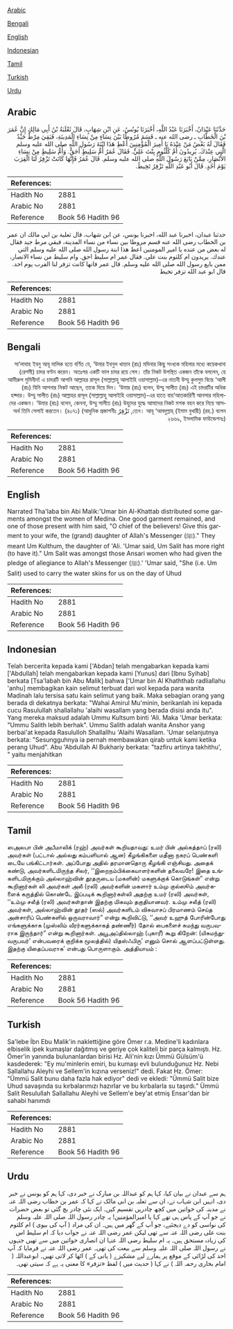 [Arabic](#arabic)

[Bengali](#bengali)

[English](#english)

[Indonesian](#indonesian)

[Tamil](#tamil)

[Turkish](#turkish)

[Urdu](#urdu)

## Arabic


<div dir="rtl" lang="ar" style={{fontSize:'larger',backgroundColor:'#f8f9fa',padding:20}}>
حَدَّثَنَا عَبْدَانُ، أَخْبَرَنَا عَبْدُ اللَّهِ، أَخْبَرَنَا يُونُسُ، عَنِ ابْنِ شِهَابٍ، قَالَ ثَعْلَبَةُ بْنُ أَبِي مَالِكٍ إِنَّ عُمَرَ بْنَ الْخَطَّابِ ـ رضى الله عنه ـ قَسَمَ مُرُوطًا بَيْنَ نِسَاءٍ مِنْ نِسَاءِ الْمَدِينَةِ، فَبَقِيَ مِرْطٌ جَيِّدٌ فَقَالَ لَهُ بَعْضُ مَنْ عِنْدَهُ يَا أَمِيرَ الْمُؤْمِنِينَ أَعْطِ هَذَا ابْنَةَ رَسُولِ اللَّهِ صلى الله عليه وسلم الَّتِي عِنْدَكَ‏.‏ يُرِيدُونَ أُمَّ كُلْثُومٍ بِنْتَ عَلِيٍّ‏.‏ فَقَالَ عُمَرُ أُمُّ سَلِيطٍ أَحَقُّ‏.‏ وَأُمُّ سَلِيطٍ مِنْ نِسَاءِ الأَنْصَارِ، مِمَّنْ بَايَعَ رَسُولَ اللَّهِ صلى الله عليه وسلم‏.‏ قَالَ عُمَرُ فَإِنَّهَا كَانَتْ تَزْفِرُ لَنَا الْقِرَبَ يَوْمَ أُحُدٍ‏.‏ قَالَ أَبُو عَبْدِ اللَّهِ تَزْفِرُ تَخِيطُ‏.‏
</div>
<div style={{backgroundColor:'#f8f9fa',padding:20, marginBottom: 10}}><table> <thead> <tr> <th>References:</th> <th></th> </tr> </thead> <tbody><tr><td>Hadith No</td><td>2881</td></tr><tr><td>Arabic No</td><td>2881</td></tr><tr><td>Reference</td><td>Book 56 Hadith 96</td></tr></tbody></table></div>


<div dir="rtl" lang="ar" style={{fontSize:'larger',backgroundColor:'#f8f9fa',padding:20}}>
حدثنا عبدان، اخبرنا عبد الله، اخبرنا يونس، عن ابن شهاب، قال ثعلبة بن ابي مالك ان عمر بن الخطاب رضى الله عنه قسم مروطا بين نساء من نساء المدينة، فبقي مرط جيد فقال له بعض من عنده يا امير المومنين اعط هذا ابنة رسول الله صلى الله عليه وسلم التي عندك. يريدون ام كلثوم بنت علي. فقال عمر ام سليط احق. وام سليط من نساء الانصار، ممن بايع رسول الله صلى الله عليه وسلم. قال عمر فانها كانت تزفر لنا القرب يوم احد. قال ابو عبد الله تزفر تخيط
</div>
<div style={{backgroundColor:'#f8f9fa',padding:20, marginBottom: 10}}><table> <thead> <tr> <th>References:</th> <th></th> </tr> </thead> <tbody><tr><td>Hadith No</td><td>2881</td></tr><tr><td>Arabic No</td><td>2881</td></tr><tr><td>Reference</td><td>Book 56 Hadith 96</td></tr></tbody></table></div>

## Bengali


<div dir="rtl" lang="bn" style={{fontSize:'larger',backgroundColor:'#f8f9fa',padding:20}}>
সা‘লাবাহ ইবনু আবূ মালিক হতে বর্ণিত যে, ‘উমার ইবনুল খাত্তাব (রাঃ) মদিনার কিছু সংখ্যক মহিলার মধ্যে কয়েকখানা (রেশমী) চাদর বণ্টন করেন। অতঃপর একটি ভাল চাদর রয়ে গেল। তাঁর নিকট উপস্থিত একজন তাঁকে বললেন, হে আমীরুল মুমিনীন! এ চাদরটি আপনি আল্লাহর রাসূল (সাল্লাল্লাহু আলাইহি ওয়াসাল্লাম)-এর নাতনী উম্মু কুলসুম বিন্তে ‘আলী (রাঃ) যিনি আপনার নিকট আছেন, তাকে দিয়ে দিন। ‘উমার (রাঃ) বলেন, উম্মু সালীত (রাঃ) এই চাদরটির অধিক হক্দার। উম্মু সালীত (রাঃ) আল্লাহর রাসূল (সাল্লাল্লাহু আলাইহি ওয়াসাল্লাম)-এর হাতে বায়‘আতকারিণী আনসার মহিলাদের একজন। ‘উমার (রাঃ) বলেন, কেননা, উম্মু সালীত (রাঃ) উহুদের যুদ্ধে আমাদের নিকট মশক বহন করে নিয়ে আসতেন। আবূ ‘আবদুল্লাহ্ (ইমাম বুখারী) (রহ.) বলেন, تَزْفِرُ অর্থ তিনি সেলাই করতেন। (৪০৭১) (আধুনিক প্রকাশনীঃ ২৬৬৯, ইসলামিক ফাউন্ডেশনঃ)
</div>
<div style={{backgroundColor:'#f8f9fa',padding:20, marginBottom: 10}}><table> <thead> <tr> <th>References:</th> <th></th> </tr> </thead> <tbody><tr><td>Hadith No</td><td>2881</td></tr><tr><td>Arabic No</td><td>2881</td></tr><tr><td>Reference</td><td>Book 56 Hadith 96</td></tr></tbody></table></div>

## English


<div dir="ltr" lang="en" style={{fontSize:'larger',backgroundColor:'#f8f9fa',padding:20}}>
Narrated Tha'laba bin Abi Malik:'Umar bin Al-Khattab distributed some garments amongst the women of Medina. One good garment remained, and one of those present with him said, "O chief of the believers! Give this garment to your wife, the (grand) daughter of Allah's Messenger (ﷺ)." They meant Um Kulthum, the daughter of 'Ali. 'Umar said, Um Salit has more right (to have it)." Um Salit was amongst those Ansari women who had given the pledge of allegiance to Allah's Messenger (ﷺ).' 'Umar said, "She (i.e. Um Salit) used to carry the water skins for us on the day of Uhud
</div>
<div style={{backgroundColor:'#f8f9fa',padding:20, marginBottom: 10}}><table> <thead> <tr> <th>References:</th> <th></th> </tr> </thead> <tbody><tr><td>Hadith No</td><td>2881</td></tr><tr><td>Arabic No</td><td>2881</td></tr><tr><td>Reference</td><td>Book 56 Hadith 96</td></tr></tbody></table></div>

## Indonesian


<div dir="ltr" lang="id" style={{fontSize:'larger',backgroundColor:'#f8f9fa',padding:20}}>
Telah bercerita kepada kami ['Abdan] telah mengabarkan kepada kami ['Abdullah] telah mengabarkan kepada kami [Yunus] dari [Ibnu Syihab] berkata [Tsa'labah bin Abu Malik] bahwa ['Umar bin Al Khaththab radliallahu 'anhu] membagikan kain selimut terbuat dari wol kepada para wanita Madinah lalu tersisa satu kain selimut yang baik. Maka sebagian orang yang berada di dekatnya berkata: "Wahai Amirul Mu'minin, berikanlah ini kepada cucu Rasulullah shallallahu 'alaihi wasallam yang berada disisi anda itu". Yang mereka maksud adalah Ummu Kultsum binti 'Ali. Maka 'Umar berkata: "Ummu Salith lebih berhak". Ummu Salith adalah wanita Anshor yang berbai'at kepada Rasululloh Shallallhu 'Alaihi Wasallam. 'Umar selanjutnya berkata: "Sesungguhnya ia pernah membawakan qirab untuk kami ketika perang Uhud". Abu 'Abdullah Al Bukhariy berkata: "tazfiru artinya takhithu', " yaitu menjahitkan
</div>
<div style={{backgroundColor:'#f8f9fa',padding:20, marginBottom: 10}}><table> <thead> <tr> <th>References:</th> <th></th> </tr> </thead> <tbody><tr><td>Hadith No</td><td>2881</td></tr><tr><td>Arabic No</td><td>2881</td></tr><tr><td>Reference</td><td>Book 56 Hadith 96</td></tr></tbody></table></div>

## Tamil


<div dir="ltr" lang="ta" style={{fontSize:'larger',backgroundColor:'#f8f9fa',padding:20}}>
ஸஅலபா பின் அபீமாலிக் (ரஹ்) அவர்கள் கூறியதாவது: உமர் பின் அல்கத்தாப் (ரலி) அவர்கள் (பட்டால் அல்லது கம்பளியால் ஆன) கீழங்கிகளை மதீனா நகரப் பெண்களி டையே பங்கிட்டார்கள். அப்போது அதில் தரமானதொரு கீழங்கி எஞ்சியது. அதைக் கண்டு, அவர்களிடமிருந்த சிலர், ‘‘இறைநம்பிக்கையாளர்களின் தலைவரே! இதை உங்களிடமிருக்கும் அல்லாஹ்வின் தூதருடைய (மகளின்) மகளுக்குக் கொடுங்கள்” என்று கூறினார்கள் லி அவர்கள் அலீ (ரலி) அவர்களின் மகளார் உம்மு குல்ஸூம் அவர்களைக் கருத்தில் கொண்டே இப்படிக் கூறினார்கள்லி அதற்கு உமர் (ரலி) அவர்கள், ‘‘உம்மு சலீத் (ரலி) அவர்கள்தான் இதற்கு மிகவும் தகுதியானவர். உம்மு சலீத் (ரலி) அவர்கள், அல்லாஹ்வின் தூதர் (ஸல்) அவர்களிடம் விசுவாசப் பிரமாணம் செய்த அன்சாரிப் பெண்களில் ஒருவராவார்” என்று கூறிவிட்டு, ‘‘அவர் உஹுத் போரின்போது எங்களுக்காக (முஸ்லிம் வீரர்களுக்காகத் தண்ணீர்) தோல் பைகளைச் சுமந்து வருபவராக இருந்தார்” என்று கூறினார்கள். அபூஅப்தில்லாஹ் (புகாரீ) கூறு கிறேன்: (யிசுமந்துவருபவர்’ என்பவரைக் குறிக்க மூலத்தில்) யிதஸ்ஃபிரு’ எனும் சொல் ஆளப்பட்டுள்ளது. இதற்கு யிதைப்பவராக’ என்பது பொருளாகும். அத்தியாயம் :
</div>
<div style={{backgroundColor:'#f8f9fa',padding:20, marginBottom: 10}}><table> <thead> <tr> <th>References:</th> <th></th> </tr> </thead> <tbody><tr><td>Hadith No</td><td>2881</td></tr><tr><td>Arabic No</td><td>2881</td></tr><tr><td>Reference</td><td>Book 56 Hadith 96</td></tr></tbody></table></div>

## Turkish


<div dir="ltr" lang="tr" style={{fontSize:'larger',backgroundColor:'#f8f9fa',padding:20}}>
Sa'lebe İbn Ebu Malik'in naklettiğine göre Ömer r.a. Medine'li kadınlara elbiselik ipek kumaşlar dağıtmış ve geriye çok kaliteli bir parça kalmıştı. Hz. Ömer'in yanında bulunanlardan birisi Hz. Ali'nin kızı Ümmü Gülsüm'ü kasdederek: "Ey mu'minlerin emiri, bu kumaşı evli bulunduğunuz Hz. Nebi Sallallahu Aleyhi ve Sellem'in kızına verseniz!" dedi. Fakat Hz. Ömer: "Ümmü Salit bunu daha fazla hak ediyor" dedi ve ekledi: "Ümmü Salit bize Uhud savaşında su kırbalarımızı hazırlar ve bu kırbalarla su taşırdı." Ümmü Salit Resulullah Sallallahu Aleyhi ve Sellem'e bey'at etmiş Ensar'dan bir sahabi hanımdı
</div>
<div style={{backgroundColor:'#f8f9fa',padding:20, marginBottom: 10}}><table> <thead> <tr> <th>References:</th> <th></th> </tr> </thead> <tbody><tr><td>Hadith No</td><td>2881</td></tr><tr><td>Arabic No</td><td>2881</td></tr><tr><td>Reference</td><td>Book 56 Hadith 96</td></tr></tbody></table></div>

## Urdu


<div dir="rtl" lang="ur" style={{fontSize:'larger',backgroundColor:'#f8f9fa',padding:20}}>
ہم سے عبدان نے بیان کیا، کہا ہم کو عبداللہ بن مبارک نے خبر دی، کہا ہم کو یونس نے خبر دی، انہیں ابن شہاب نے، ان سے ثعلبہ بن ابی مالک نے کہا کہ عمر بن خطاب رضی اللہ عنہ نے مدینہ کی خواتین میں کچھ چادریں تقسیم کیں۔ ایک نئی چادر بچ گئی تو بعض حضرات نے جو آپ کے پاس ہی تھے کہا یا امیرالمؤمنین! یہ چادر رسول اللہ صلی اللہ علیہ وسلم کی نواسی کو دے دیجئیے، جو آپ کے گھر میں ہیں۔ ان کی مراد ( آپ کی بیوی ) ام کلثوم بنت علی رضی اللہ عنہ سے تھی لیکن عمر رضی اللہ عنہ نے جواب دیا کہ ام سلیط اس کی زیادہ مستحق ہیں۔ یہ ام سلیط رضی اللہ عنہا ان انصاری خواتین میں سے تھیں جنہوں نے رسول اللہ صلی اللہ علیہ وسلم سے بیعت کی تھی۔ عمر رضی اللہ عنہ نے فرمایا کہ آپ احد کی لڑائی کے موقع پر ہمارے لیے مشکیزے ( پانی کے ) اٹھا کر لاتی تھیں۔ ابوعبداللہ ( امام بخاری رحمہ اللہ ) نے کہا ( حدیث میں ) لفظ «تزفر» کا معنی یہ ہے کہ سیتی تھی۔
</div>
<div style={{backgroundColor:'#f8f9fa',padding:20, marginBottom: 10}}><table> <thead> <tr> <th>References:</th> <th></th> </tr> </thead> <tbody><tr><td>Hadith No</td><td>2881</td></tr><tr><td>Arabic No</td><td>2881</td></tr><tr><td>Reference</td><td>Book 56 Hadith 96</td></tr></tbody></table></div>